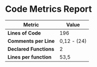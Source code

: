 # Code Metrics Report

| Metric                          | Value       |
|---------------------------------|-------------|
| **Lines of Code**               | 196         |
| **Comments per Line**           | 0,12 - (24) |
| **Declared Functions**          | 2           |
| **Lines per function**          | 53,5        |


